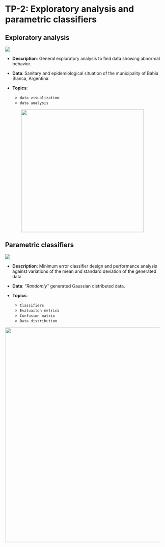 # TP-2: Exploratory analysis and parametric classifiers

## Exploratory analysis
[![](https://img.shields.io/badge/Jupyter%20Notebook-TP%202.1-f55?style=for-the-badge&logo=jupyter&logoColor=white)](https://github.com/Alejandro-ZZ/Machine-Learning-UNS/blob/master/TP-2/2_1_Exploratory_analysis.ipynb)

* **Description**: General exploratory analysis to find data showing abnormal behavior.

* **Data**: Sanitary and epidemiological situation of the municipality of Bahía Blanca, Argentina.

* **Topics**:
  - `data visualization`
  - `data analysis`

<p align="center">
<img src="https://github.com/Alejandro-ZZ/Machine-Learning-UNS/assets/71833624/0fbf4de5-6d56-4f6a-b704-52c1f4052321" height="400">
</p>

## Parametric classifiers
[![](https://img.shields.io/badge/Jupyter%20Notebook-TP%202.2-f55?style=for-the-badge&logo=jupyter&logoColor=white)](https://github.com/Alejandro-ZZ/Machine-Learning-UNS/blob/master/TP-2/2_2_Least_error_classifier.ipynb)

* **Description**: Minimum error classifier design and performance analysis against variations of the mean and standard deviation of the generated data.

* **Data**: *"Randomly"* generated Gaussian distributed data.

* **Topics**:
  - `Classifiers`
  - `Evaluaiton metrics`
  - `Confusion matrix` 
  - `Data distribution`

<p align="center">
<img src="https://github.com/Alejandro-ZZ/Machine-Learning-UNS/assets/71833624/ef0af55f-ab29-43e2-8aff-c213a42b3d2b" height="700">
</p>
